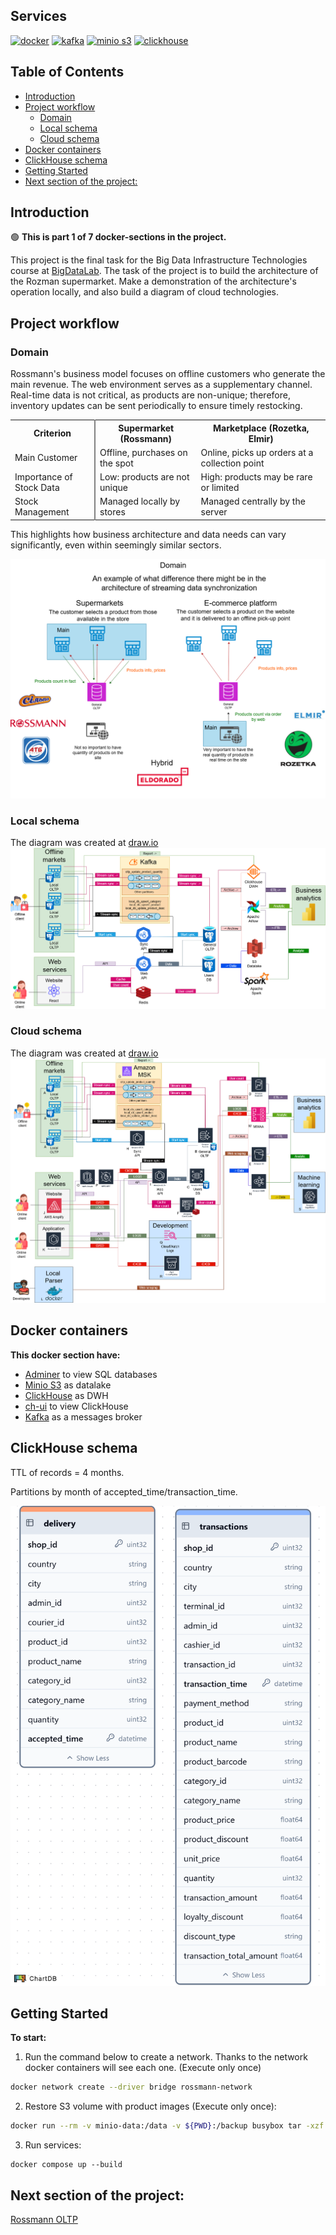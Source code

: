 <!-- omit in toc -->
## Services
[![docker](https://img.shields.io/badge/docker-d6123c?style=for-the-badge&logo=docker&logoColor=white)](#)
[![kafka](https://img.shields.io/badge/kafka-d6123c?style=for-the-badge&logo=apachekafka&logoColor=white)](#)
[![minio s3](https://img.shields.io/badge/minio%20s3-d6123c?style=for-the-badge&logo=minio&logoColor=white)](#)
[![clickhouse](https://img.shields.io/badge/clickhouse-d6123c?style=for-the-badge&logo=clickhouse&logoColor=white)](#)

<!-- omit in toc -->
## Table of Contents
- [Introduction](#introduction)
- [Project workflow](#project-workflow)
  - [Domain](#domain)
  - [Local schema](#local-schema)
  - [Cloud schema](#cloud-schema)
- [Docker containers](#docker-containers)
- [ClickHouse schema](#clickhouse-schema)
- [Getting Started](#getting-started)
- [Next section of the project:](#next-section-of-the-project)

## Introduction
🟢 **This is part 1 of 7 docker-sections in the project.**

This project is the final task for the Big Data Infrastructure Technologies course at [BigDataLab](https://www.bigdatalab.com.ua/).
The task of the project is to build the architecture of the Rozman supermarket. Make a demonstration of the architecture's operation locally, and also build a diagram of cloud technologies.

## Project workflow
### Domain
Rossmann's business model focuses on offline customers who generate the main revenue. The web environment serves as a supplementary channel. Real-time data is not critical, as products are non-unique; therefore, inventory updates can be sent periodically to ensure timely restocking.
<table>
  <tr>
    <th style="width: 120px; border-right:2px solid grey;">Criterion</th>
    <th>Supermarket (Rossmann)</th>
    <th>Marketplace (Rozetka, Elmir)</th>
  </tr>
  <tr>
    <td style="border-right:2px solid grey;">Main Customer</td>
    <td>Offline, purchases on the spot</td>
    <td>Online, picks up orders at a collection point</td>
  </tr>
  <tr>
    <td style="border-right:2px solid grey;">Importance of Stock Data</td>
    <td>Low: products are not unique</td>
    <td>High: products may be rare or limited</td>
  </tr>
  <tr>
    <td style="border-right:2px solid grey;">Stock Management</td>
    <td>Managed locally by stores</td>
    <td>Managed centrally by the server</td>
  </tr>
</table>

This highlights how business architecture and data needs can vary significantly, even within seemingly similar sectors.

![Domain](images/domain.png)

### Local schema
The diagram was created at [draw.io](https://app.diagrams.net/)
![Local schema](images/local_schema.png)

### Cloud schema
The diagram was created at [draw.io](https://app.diagrams.net/)
![Cloud schema](images/cloud_schema.png)

## Docker containers
**This docker section have:**
  - [Adminer](https://www.adminer.org/en/) to view SQL databases
  - [Minio S3](https://min.io/) as datalake
  - [ClickHouse](https://clickhouse.com/) as DWH
  - [ch-ui](https://ch-ui.com/) to view ClickHouse
  - [Kafka](https://kafka.apache.org/) as a messages broker

## ClickHouse schema
TTL of records = 4 months.

Partitions by month of accepted_time/transaction_time.

![ClickHouse schema](images/clickhouse_db.png)

## Getting Started
**To start:**
1. Run the command below to create a network. Thanks to the network docker containers will see each one. (Execute only once)
```bash
docker network create --driver bridge rossmann-network
```
2. Restore S3 volume with product images (Execute only once):
```bash
docker run --rm -v minio-data:/data -v ${PWD}:/backup busybox tar -xzf /backup/minio-data.tar.gz -C /data
```
3. Run services:
```
docker compose up --build
```

## Next section of the project:

[Rossmann OLTP](https://github.com/SerhiiDolhopolov/rossmann_oltp)


